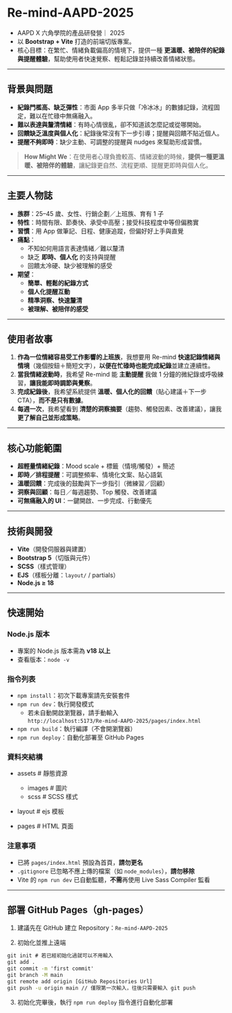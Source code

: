 # Re-mind-AAPD-2025

-   AAPD X 六角學院的產品研發營｜ 2025
-   以 **Bootstrap + Vite** 打造的前端切版專案。
-   核心目標：在繁忙、情緒負載偏高的情境下，提供一種 **更溫暖、被陪伴的紀錄與提醒體驗**，幫助使用者快速覺察、輕鬆記錄並持續改善情緒狀態。

---

## 背景與問題

-   **紀錄門檻高、缺乏彈性**：市面 App 多半只做「冷冰冰」的數據記錄，流程固定，難以在忙碌中無痛融入。
-   **難以表達與釐清情緒**：有時心情很亂，卻不知道該怎麼記或從哪開始。
-   **回饋缺乏溫度與個人化**：紀錄後常沒有下一步引導；提醒與回饋不貼近個人。
-   **提醒不夠即時**：缺少主動、可調整的提醒與 nudges 來幫助形成習慣。

> **How Might We**：在使用者心理負擔較高、情緒波動的時候，**提供一種更溫暖、被陪伴的體驗**，讓紀錄更自然、流程更順、提醒更即時與個人化。

---

## 主要人物誌

-   **族群**：25–45 歲、女性、行銷企劃／上班族、育有 1 子
-   **特性**：時間有限、節奏快、承受中高壓；接受科技程度中等但偏務實
-   **習慣**：用 App 做筆記、日程、健康追蹤，但偏好好上手與直覺
-   **痛點**：
    -   不知如何用語言表達情緒／難以釐清
    -   缺乏 **即時、個人化** 的支持與提醒
    -   回饋太冷硬、缺少被理解的感受
-   **期望**：
    -   **簡單、輕鬆的紀錄方式**
    -   **個人化提醒互動**
    -   **精準洞察、快速釐清**
    -   **被理解、被陪伴的感受**

---

## 使用者故事

1. **作為一位情緒容易受工作影響的上班族**，我想要用 Re-mind **快速記錄情緒與情境**（幾個按鈕＋簡短文字），**以便在忙碌時也能完成紀錄**並建立連續性。
2. **當我情緒波動時**，我希望 Re-mind 能 **主動提醒** 我做 1 分鐘的微紀錄或呼吸練習，**讓我能即時調節與覺察**。
3. **完成紀錄後**，我希望系統提供 **溫暖、個人化的回饋**（貼心建議＋下一步 CTA），**而不是只有數據**。
4. **每週一次**，我希望看到 **清楚的洞察摘要**（趨勢、觸發因素、改善建議），讓我 **更了解自己並形成策略**。

---

## 核心功能範圍

-   **超輕量情緒紀錄**：Mood scale + 標籤（情境/觸發）+ 簡述
-   **即時／排程提醒**：可調整頻率、情境化文案、貼心語氣
-   **溫暖回饋**：完成後的鼓勵與下一步指引（微練習／回顧）
-   **洞察與回顧**：每日／每週趨勢、Top 觸發、改善建議
-   **可無痛融入的 UI**：一鍵開啟、一步完成、行動優先

---

## 技術與開發

-   **Vite**（開發伺服器與建置）
-   **Bootstrap 5**（切版與元件）
-   **SCSS**（樣式管理）
-   **EJS**（樣板分離：`layout/` / partials）
-   **Node.js ≥ 18**

---

## 快速開始

### Node.js 版本

-   專案的 Node.js 版本需為 **v18 以上**
-   查看版本：`node -v`

### 指令列表

-   `npm install`：初次下載專案請先安裝套件
-   `npm run dev`：執行開發模式
    -   若未自動開啟瀏覽器，請手動輸入  
        `http://localhost:5173/Re-mind-AAPD-2025/pages/index.html`
-   `npm run build`：執行編譯（不會開瀏覽器）
-   `npm run deploy`：自動化部署至 GitHub Pages

### 資料夾結構

-   assets # 靜態資源

    -   images # 圖片
    -   scss # SCSS 樣式

-   layout # ejs 模板
-   pages # HTML 頁面

### 注意事項

-   已將 `pages/index.html` 預設為首頁，**請勿更名**
-   `.gitignore` 已忽略不應上傳的檔案（如 `node_modules`），**請勿移除**
-   Vite 的 `npm run dev` 已自動監聽，**不需**再使用 Live Sass Compiler 監看

---

## 部署 GitHub Pages（gh-pages）

1. 建議先在 GitHub 建立 Repository：`Re-mind-AAPD-2025`

2. 初始化並推上遠端

```cmd
git init # 若已經初始化過就可以不用輸入
git add .
git commit -m 'first commit'
git branch -M main
git remote add origin [GitHub Repositories Url]
git push -u origin main // 僅限第一次輸入，往後只需要輸入 git push
```

3. 初始化完畢後，執行 `npm run deploy` 指令進行自動化部署
